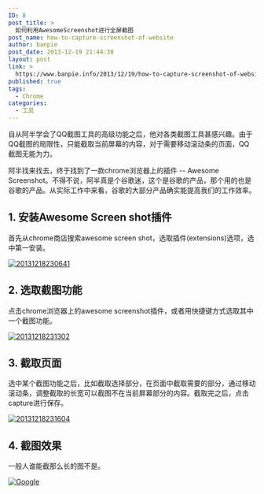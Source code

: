 ```yaml
---
ID: 8
post_title: >
  如何利用AwesomeScreenshot进行全屏截图
post_name: how-to-capture-screenshot-of-website
author: banpie
post_date: 2013-12-19 21:44:38
layout: post
link: >
  https://www.banpie.info/2013/12/19/how-to-capture-screenshot-of-website/
published: true
tags:
  - Chrome
categories:
  - 工具
---
```

自从阿半学会了QQ截图工具的高级功能之后，他对各类截图工具甚感兴趣。由于QQ截图的局限性，只能截取当前屏幕的内容，对于需要移动滚动条的页面，QQ截图无能为力。

阿半找来找去，终于找到了一款chrome浏览器上的插件 -- Awesome Screenshot。不得不说，阿半真是个谷歌迷，这个是谷歌的产品，那个用的也是谷歌的产品。从实际工作中来看，谷歌的大部分产品确实能提高我们的工作效率。

## 1. 安装Awesome Screen shot插件

首先从chrome商店搜索awesome screen shot，选取插件(extensions)选项，选中第一安装。

[![20131218230641](http://7arnhx.com1.z0.glb.clouddn.com/wp-content/uploads/2013/12/20131218230641.jpg)](http://7arnhx.com1.z0.glb.clouddn.com/wp-content/uploads/2013/12/20131218230641.jpg)

## 2. 选取截图功能

点击chrome浏览器上的awesome screenshot插件，或者用快捷键方式选取其中一个截图功能。

[![20131218231302](http://7arnhx.com1.z0.glb.clouddn.com/wp-content/uploads/2013/12/20131218231302.jpg)](http://7arnhx.com1.z0.glb.clouddn.com/wp-content/uploads/2013/12/20131218231302.jpg)

## 3. 截取页面

选中某个截图功能之后，比如截取选择部分，在页面中截取需要的部分，通过移动滚动条，调整截取的长宽可以截图不在当前屏幕部分的内容。截取完之后，点击capture进行保存。

[![20131218231604](http://7arnhx.com1.z0.glb.clouddn.com/wp-content/uploads/2013/12/20131218231604.jpg)](http://7arnhx.com1.z0.glb.clouddn.com/wp-content/uploads/2013/12/20131218231604.jpg)

## 4. 截图效果

一般人谁能截那么长的图不是。

[![Google](http://7arnhx.com1.z0.glb.clouddn.com/wp-content/uploads/2013/12/Google.png)](http://7arnhx.com1.z0.glb.clouddn.com/wp-content/uploads/2013/12/Google.png)